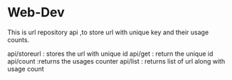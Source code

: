 # Web-Dev
This is url repository api ,to store url with unique key and their usage counts. 

api/storeurl : stores the url with unique id
api/get : return the unique id
api/count :returns the usages counter
api/list : returns list of url along with usage count

